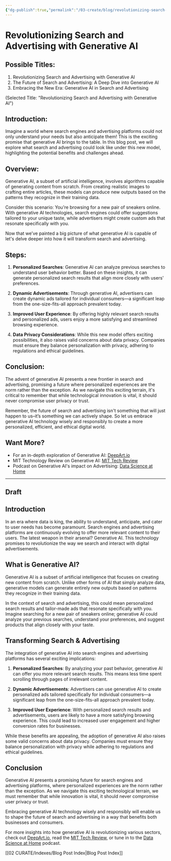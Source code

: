```yaml
---
{"dg-publish":true,"permalink":"/03-create/blog/revolutionizing-search-and-advertising-with-generative-ai/","tags":["advertising","generative-ai","search"]}
---
```



# Revolutionizing Search and Advertising with Generative AI

## Possible Titles:
1. Revolutionizing Search and Advertising with Generative AI
2. The Future of Search and Advertising: A Deep Dive into Generative AI
3. Embracing the New Era: Generative AI in Search and Advertising 

(Selected Title: "Revolutionizing Search and Advertising with Generative AI")

## Introduction:
Imagine a world where search engines and advertising platforms could not only understand your needs but also anticipate them! This is the exciting promise that generative AI brings to the table. In this blog post, we will explore what search and advertising could look like under this new model, highlighting the potential benefits and challenges ahead.

## Overview:
Generative AI, a subset of artificial intelligence, involves algorithms capable of generating content from scratch. From creating realistic images to crafting entire articles, these models can produce new outputs based on the patterns they recognize in their training data.

Consider this scenario: You're browsing for a new pair of sneakers online. With generative AI technologies, search engines could offer suggestions tailored to your unique taste, while advertisers might create custom ads that resonate specifically with you.

Now that we’ve painted a big picture of what generative AI is capable of let's delve deeper into how it will transform search and advertising.

## Steps:

1. **Personalized Searches**: Generative AI can analyze previous searches to understand user behavior better. Based on these insights, it can generate personalized search results that align more closely with users' preferences.

2. **Dynamic Advertisements**: Through generative AI, advertisers can create dynamic ads tailored for individual consumers—a significant leap from the one-size-fits-all approach prevalent today.

3. **Improved User Experience**: By offering highly relevant search results and personalized ads, users enjoy a more satisfying and streamlined browsing experience.

4. **Data Privacy Considerations**: While this new model offers exciting possibilities, it also raises valid concerns about data privacy. Companies must ensure they balance personalization with privacy, adhering to regulations and ethical guidelines.

## Conclusion:
The advent of generative AI presents a new frontier in search and advertising, promising a future where personalized experiences are the norm rather than the exception. As we navigate this exciting terrain, it's critical to remember that while technological innovation is vital, it should never compromise user privacy or trust.

Remember, the future of search and advertising isn't something that will just happen to us–it’s something we can actively shape. So let us embrace generative AI technology wisely and responsibly to create a more personalized, efficient, and ethical digital world.

## Want More?

- For an in-depth exploration of Generative AI: [DeepArt.io](https://deepart.io/)
- MIT Technology Review on Generative AI: [MIT Tech Review](https://www.technologyreview.com/2018-11-01/139609/generative-artificial-intelligence-defines-a-new-market/)
- Podcast on Generative AI's impact on Advertising: [Data Science at Home](https://datascienceathome.com/)



---

## Draft

## Introduction

In an era where data is king, the ability to understand, anticipate, and cater to user needs has become paramount. Search engines and advertising platforms are continuously evolving to offer more relevant content to their users. The latest weapon in their arsenal? Generative AI. This technology promises to revolutionize the way we search and interact with digital advertisements.

## What is Generative AI?

Generative AI is a subset of artificial intelligence that focuses on creating new content from scratch. Unlike other forms of AI that simply analyze data, generative models can generate entirely new outputs based on patterns they recognize in their training data.

In the context of search and advertising, this could mean personalized search results and tailor-made ads that resonate specifically with you. Imagine searching for a new pair of sneakers online; generative AI could analyze your previous searches, understand your preferences, and suggest products that align closely with your taste.

## Transforming Search & Advertising

The integration of generative AI into search engines and advertising platforms has several exciting implications:

1. **Personalized Searches**: By analyzing your past behavior, generative AI can offer you more relevant search results. This means less time spent scrolling through pages of irrelevant content.

2. **Dynamic Advertisements**: Advertisers can use generative AI to create personalized ads tailored specifically for individual consumers—a significant leap from the one-size-fits-all approach prevalent today.

3. **Improved User Experience**: With personalized search results and advertisements, users are likely to have a more satisfying browsing experience. This could lead to increased user engagement and higher conversion rates for businesses.

While these benefits are appealing, the adoption of generative AI also raises some valid concerns about data privacy. Companies must ensure they balance personalization with privacy while adhering to regulations and ethical guidelines.

## Conclusion

Generative AI presents a promising future for search engines and advertising platforms, where personalized experiences are the norm rather than the exception. As we navigate this exciting technological terrain, we must remember that while innovation is vital, it should never compromise user privacy or trust.

Embracing generative AI technology wisely and responsibly will enable us to shape the future of search and advertising in a way that benefits both businesses and consumers. 

For more insights into how generative AI is revolutionizing various sectors, check out [DeepArt.io](https://deepart.io/), read the [MIT Tech Review](https://www.technologyreview.com/2018-11-01/139609/generative-artificial-intelligence-defines-a-new-market/), or tune in to the [Data Science at Home](https://datascienceathome.com/) podcast.

[[02 CURATE/Indexes/Blog Post Index\|Blog Post Index]]